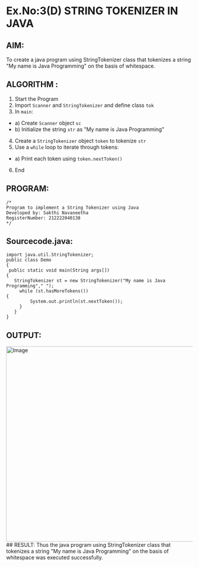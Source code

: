 # Ex.No:3(D) STRING TOKENIZER IN JAVA

## AIM:
To create a java program using StringTokenizer class that tokenizes a string "My name is Java Programming" on the basis of whitespace.

## ALGORITHM :
1.	Start the Program
2.	Import `Scanner` and `StringTokenizer` and define class `tok`
3.	In `main`:
-	a) Create `Scanner` object `sc`
-	b) Initialize the string `str` as "My name is Java Programming"
4.	Create a `StringTokenizer` object `token` to tokenize `str`
5.	Use a `while` loop to iterate through tokens:
-	a) Print each token using `token.nextToken()`
6.	End




## PROGRAM:
 ```
/*
Program to implement a String Tokenizer using Java
Developed by: Sakthi Navaneetha
RegisterNumber: 212222040138
*/
```

## Sourcecode.java:

```
import java.util.StringTokenizer;  
public class Demo
{  
 public static void main(String args[])
{  
   StringTokenizer st = new StringTokenizer("My name is Java Programming"," ");  
     while (st.hasMoreTokens())
{  
         System.out.println(st.nextToken());  
     }  
   }  
}
```
## OUTPUT:
<img width="527" alt="Image" src="https://github.com/user-attachments/assets/34a4623a-76a0-4432-83e5-09eb0385cf91" />
## RESULT:
Thus the java program using StringTokenizer class that tokenizes a string "My name is Java Programming" on the basis of whitespace was executed successfully.
